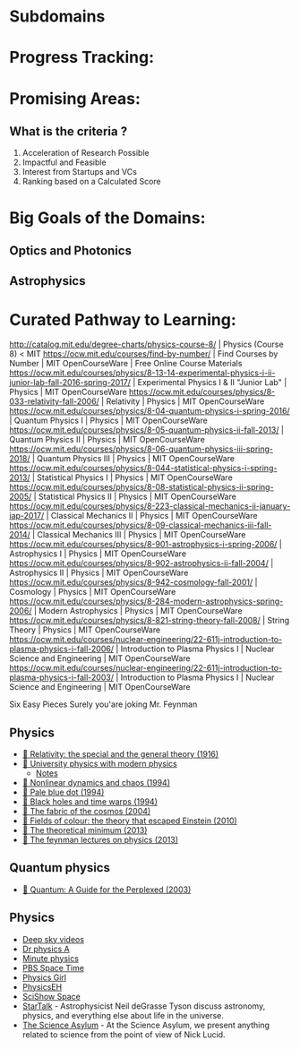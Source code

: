 # Subdomains

# Progress Tracking:

# Promising Areas:

## What is the criteria ?

1. Acceleration of Research Possible
2. Impactful and Feasible
3. Interest from Startups and VCs
4. Ranking based on a Calculated Score

# Big Goals of the Domains:

## Optics and Photonics

## Astrophysics

# Curated Pathway to Learning:

http://catalog.mit.edu/degree-charts/physics-course-8/ | Physics (Course 8) < MIT
https://ocw.mit.edu/courses/find-by-number/ | Find Courses by Number | MIT OpenCourseWare | Free Online Course Materials
https://ocw.mit.edu/courses/physics/8-13-14-experimental-physics-i-ii-junior-lab-fall-2016-spring-2017/ | Experimental Physics I & II "Junior Lab" | Physics | MIT OpenCourseWare
https://ocw.mit.edu/courses/physics/8-033-relativity-fall-2006/ | Relativity | Physics | MIT OpenCourseWare
https://ocw.mit.edu/courses/physics/8-04-quantum-physics-i-spring-2016/ | Quantum Physics I | Physics | MIT OpenCourseWare
https://ocw.mit.edu/courses/physics/8-05-quantum-physics-ii-fall-2013/ | Quantum Physics II | Physics | MIT OpenCourseWare
https://ocw.mit.edu/courses/physics/8-06-quantum-physics-iii-spring-2018/ | Quantum Physics III | Physics | MIT OpenCourseWare
https://ocw.mit.edu/courses/physics/8-044-statistical-physics-i-spring-2013/ | Statistical Physics I | Physics | MIT OpenCourseWare
https://ocw.mit.edu/courses/physics/8-08-statistical-physics-ii-spring-2005/ | Statistical Physics II | Physics | MIT OpenCourseWare
https://ocw.mit.edu/courses/physics/8-223-classical-mechanics-ii-january-iap-2017/ | Classical Mechanics II | Physics | MIT OpenCourseWare
https://ocw.mit.edu/courses/physics/8-09-classical-mechanics-iii-fall-2014/ | Classical Mechanics III | Physics | MIT OpenCourseWare
https://ocw.mit.edu/courses/physics/8-901-astrophysics-i-spring-2006/ | Astrophysics I | Physics | MIT OpenCourseWare
https://ocw.mit.edu/courses/physics/8-902-astrophysics-ii-fall-2004/ | Astrophysics II | Physics | MIT OpenCourseWare
https://ocw.mit.edu/courses/physics/8-942-cosmology-fall-2001/ | Cosmology | Physics | MIT OpenCourseWare
https://ocw.mit.edu/courses/physics/8-284-modern-astrophysics-spring-2006/ | Modern Astrophysics | Physics | MIT OpenCourseWare
https://ocw.mit.edu/courses/physics/8-821-string-theory-fall-2008/ | String Theory | Physics | MIT OpenCourseWare
https://ocw.mit.edu/courses/nuclear-engineering/22-611j-introduction-to-plasma-physics-i-fall-2006/ | Introduction to Plasma Physics I | Nuclear Science and Engineering | MIT OpenCourseWare
https://ocw.mit.edu/courses/nuclear-engineering/22-611j-introduction-to-plasma-physics-i-fall-2003/ | Introduction to Plasma Physics I | Nuclear Science and Engineering | MIT OpenCourseWare

Six Easy Pieces
Surely you'are joking Mr. Feynman

## Physics

- [📕 Relativity: the special and the general theory (1916)](http://www.goodreads.com/book/show/15852.Relativity)
- [📕 University physics with modern physics](https://my.mindnode.com/1M2ZVqow9pgJ95qwCH7hnwFWdRL8sDcMQqx5b3z9)
  - [Notes](http://web.sbu.edu/physics/courses/physics-203p.pdf)
- [📕 Nonlinear dynamics and chaos (1994)](http://www.goodreads.com/book/show/116164.Nonlinear_Dynamics_and_Chaos)
- [📕 Pale blue dot (1994)](http://www.goodreads.com/book/show/61663.Pale_Blue_Dot)
- [📕 Black holes and time warps (1994)](http://www.goodreads.com/book/show/17362.Black_Holes_Time_Warps)
- [📕 The fabric of the cosmos (2004)](http://www.goodreads.com/book/show/22435.The_Fabric_of_the_Cosmos)
- [📕 Fields of colour: the theory that escaped Einstein (2010)](http://www.goodreads.com/book/show/13485212-fields-of-color)
- [📕 The theoretical minimum (2013)](http://www.goodreads.com/book/show/13587145-the-theoretical-minimum)
- [📖 The feynman lectures on physics (2013)](http://feynmanlectures.caltech.edu/)

## Quantum physics

- [📕 Quantum: A Guide for the Perplexed (2003)](https://www.goodreads.com/book/show/100034.Quantum)

## Physics

- [Deep sky videos](https://www.youtube.com/user/DeepSkyVideos/videos)
- [Dr physics A](https://www.youtube.com/user/DrPhysicsA/videos)
- [Minute physics](https://www.youtube.com/user/minutephysics/videos)
- [PBS Space Time](https://www.youtube.com/channel/UC7_gcs09iThXybpVgjHZ_7g/videos)
- [Physics Girl](https://www.youtube.com/user/physicswoman/videos)
- [PhysicsEH](https://www.youtube.com/user/PhysicsEH/videos)
- [SciShow Space](https://www.youtube.com/user/scishowspace/videos)
- [StarTalk](https://www.youtube.com/user/startalkradio/videos) - Astrophysicist Neil deGrasse Tyson discuss astronomy, physics, and everything else about life in the universe.
- [The Science Asylum](https://www.youtube.com/channel/UCXgNowiGxwwnLeQ7DXTwXPg) - At the Science Asylum, we present anything related to science from the point of view of Nick Lucid.

